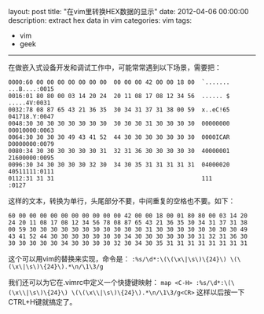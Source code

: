 ﻿layout: post
title: "在vim里转换HEX数据的显示"
date: 2012-04-06 00:00:00
description: extract hex data in vim
categories: vim
tags:
- vim
- geek
---
在做嵌入式设备开发和调试工作中，可能常常遇到以下场景，需要把：

	0000:60 00 00 00 00 00 00 00  00 00 00 42 00 00 18 00  `....... ...B....:0015
	0016:01 80 80 00 03 14 20 24  20 11 08 17 08 12 34 56  ...... $  .....4V:0031
	0032:78 08 87 65 43 21 36 35  30 34 31 37 31 38 00 59  x..eC!65 041718.Y:0047
	0048:30 30 30 30 30 30 30 30  30 30 30 31 30 30 30 30  00000000 00010000:0063
	0064:30 30 30 30 49 43 41 52  44 30 30 30 30 30 30 30  0000ICAR D0000000:0079
	0080:34 30 30 30 30 30 30 31  32 31 36 30 30 30 30 30  40000001 21600000:0095
	0096:30 34 30 30 30 30 32 30  34 30 35 31 31 31 31 31  04000020 40511111:0111
	0112:31 31 31                                          111              :0127

这样的文本，转换为单行，头尾部分不要，中间重复的空格也不要。如下：

	60 00 00 00 00 00 00 00 00 00 00 42 00 00 18 00 01 80 80 00 03 14 20 24 20 11 08 17 08 12 34 56 78 08 87 65 43 21 36 35 30 34 31 37 31 38 00 59 30 30 30 30 30 30 30 30 30 30 30 31 30 30 30 30 30 30 30 30 49 43 41 52 44 30 30 30 30 30 30 30 34 30 30 30 30 30 30 31 32 31 36 30 30 30 30 30 30 34 30 30 30 30 32 30 34 30 35 31 31 31 31 31 31 31 31

这个可以用vim的替换来实现，命令是：
`:%s/\d*:\(\(\x\|\s\)\{24}\) \(\(\x\|\s\)\{24}\).*\n/\1\3/g`
 
我们还可以为它在.vimrc中定义一个快捷键映射：
`map <C-H> :%s/\d*:\(\(\x\\|\s\)\{24}\) \(\(\x\\|\s\)\{24}\).*\n/\1\3/g<CR>`
这样以后按一下CTRL+H键就搞定了。
